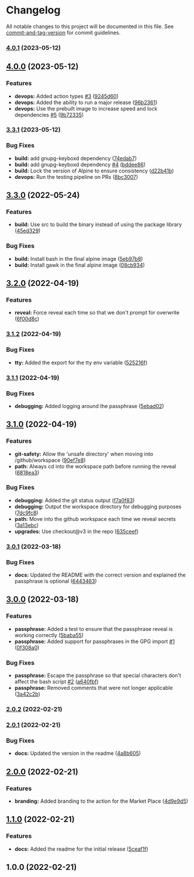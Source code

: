 # Changelog

All notable changes to this project will be documented in this file. See [commit-and-tag-version](https://github.com/absolute-version/commit-and-tag-version) for commit guidelines.

### [4.0.1](https://github.com/entrostat/git-secret-action/compare/v4.0.0...v4.0.1) (2023-05-12)

## [4.0.0](https://github.com/entrostat/git-secret-action/compare/v3.3.1...v4.0.0) (2023-05-12)


### Features

* **devops:** Added action types [#3](https://github.com/entrostat/git-secret-action/issues/3) ([9245d60](https://github.com/entrostat/git-secret-action/commit/9245d60768858c05301508ab7bd6c1f95dbdb592))
* **devops:** Added the ability to run a major release ([96b2361](https://github.com/entrostat/git-secret-action/commit/96b23617127ccfc42d900530976e741891779d66))
* **devops:** Use the prebuilt image to increase speed and lock dependencies [#5](https://github.com/entrostat/git-secret-action/issues/5) ([9b72335](https://github.com/entrostat/git-secret-action/commit/9b72335a9722fae2effb76c3abd1564806334d3e))

### [3.3.1](https://github.com/entrostat/git-secret-action/compare/v3.3.0...v3.3.1) (2023-05-12)


### Bug Fixes

* **build:** add gnupg-keyboxd dependency ([74edab7](https://github.com/entrostat/git-secret-action/commit/74edab76cfd7a3bd9e47c359d96dff3134d1bccb))
* **build:** add gnupg-keyboxd dependency [#4](https://github.com/entrostat/git-secret-action/issues/4) ([bddee86](https://github.com/entrostat/git-secret-action/commit/bddee8687514a9e96edd36437ce9e02e9999d702))
* **build:** Lock the version of Alpine to ensure consistency ([d22b41b](https://github.com/entrostat/git-secret-action/commit/d22b41b9e6f43d3ae281f1825e37e995b81f85b2))
* **devops:** Run the testing pipeline on PRs ([8bc3007](https://github.com/entrostat/git-secret-action/commit/8bc3007e247f371ef8e0e0d9940809f96080985c))

## [3.3.0](https://github.com/entrostat/git-secret-action/compare/v3.2.0...v3.3.0) (2022-05-24)


### Features

* **build:** Use src to build the binary instead of using the package library ([45ed329](https://github.com/entrostat/git-secret-action/commit/45ed32917d35b2bf7057e885a57f65867efcb7ac))


### Bug Fixes

* **build:** Install bash in the final alpine image ([5eb97b8](https://github.com/entrostat/git-secret-action/commit/5eb97b8d7977601352edfac25c1b268cc6ce0a84))
* **build:** Install gawk in the final alpine image ([08cb934](https://github.com/entrostat/git-secret-action/commit/08cb93407cc6863a58c48290bb7b43912ca363de))

## [3.2.0](https://github.com/entrostat/git-secret-action/compare/v3.1.2...v3.2.0) (2022-04-19)


### Features

* **reveal:** Force reveal each time so that we don't prompt for overwrite ([6f00d8c](https://github.com/entrostat/git-secret-action/commit/6f00d8c4189e0f50f5459fd4953de61d4bf2a181))

### [3.1.2](https://github.com/entrostat/git-secret-action/compare/v3.1.1...v3.1.2) (2022-04-19)


### Bug Fixes

* **tty:** Added the export for the tty env variable ([525216f](https://github.com/entrostat/git-secret-action/commit/525216f6194ec2969cf08dfaacdb66e9a9907a45))

### [3.1.1](https://github.com/entrostat/git-secret-action/compare/v3.1.0...v3.1.1) (2022-04-19)


### Bug Fixes

* **debugging:** Added logging around the passphrase ([5ebad02](https://github.com/entrostat/git-secret-action/commit/5ebad0247a40bcf2e3d8394f37c1d78828e07796))

## [3.1.0](https://github.com/entrostat/git-secret-action/compare/v3.0.1...v3.1.0) (2022-04-19)


### Features

* **git-safety:** Allow the 'unsafe directory' when moving into /github/workspace ([90ef7e8](https://github.com/entrostat/git-secret-action/commit/90ef7e8ebb350a2e3ab72383c75bb66ddc5c99c3))
* **path:** Always cd into the workspace path before running the reveal ([6818ea3](https://github.com/entrostat/git-secret-action/commit/6818ea3b3a68b968e477cb0358bb1ddaeb0ae0f3))


### Bug Fixes

* **debugging:** Added the git status output ([f7a0f83](https://github.com/entrostat/git-secret-action/commit/f7a0f839739bcfade30de3db74d65500bb06cd6c))
* **debugging:** Output the workspace directory for debugging purposes ([7dc9fc8](https://github.com/entrostat/git-secret-action/commit/7dc9fc8b9739b198b48bb1d573ce13c572c64677))
* **path:** Move into the github workspace each time we reveal secrets ([3a13ebc](https://github.com/entrostat/git-secret-action/commit/3a13ebc7d2949ba590f4bcb9a6038b106ca5da8d))
* **upgrades:** Use checkout@v3 in the repo ([635ceef](https://github.com/entrostat/git-secret-action/commit/635ceef504281a7f62d1f61600fa967b62acb8d6))

### [3.0.1](https://github.com/entrostat/git-secret-action/compare/v3.0.0...v3.0.1) (2022-03-18)


### Bug Fixes

* **docs:** Updated the README with the correct version and explained the passphrase is optional ([6443463](https://github.com/entrostat/git-secret-action/commit/64434630457d1779d894331b575ee396711309b3))

## [3.0.0](https://github.com/entrostat/git-secret-action/compare/v2.0.2...v3.0.0) (2022-03-18)


### Features

* **passphrase:** Added a test to ensure that the passphrase reveal is working correctly ([5baba55](https://github.com/entrostat/git-secret-action/commit/5baba55d46632c4d1ee2dad136d1b1e896a5c1e7))
* **passphrase:** Added support for passphrases in the GPG import [#1](https://github.com/entrostat/git-secret-action/issues/1) ([0f308a0](https://github.com/entrostat/git-secret-action/commit/0f308a0afb1d53a78b14c9fdb0a3f4803d57095b))


### Bug Fixes

* **passphrase:** Escape the passphrase so that special characters don't affect the bash script [#2](https://github.com/entrostat/git-secret-action/issues/2) ([a640fbf](https://github.com/entrostat/git-secret-action/commit/a640fbf2a4100db075ab71545fc6130185e072e2))
* **passphrase:** Removed comments that were not longer applicable ([3a42c2b](https://github.com/entrostat/git-secret-action/commit/3a42c2b81449810ef01b042eac967440bd56002c))

### [2.0.2](https://github.com/entrostat/git-secret-action/compare/v2.0.1...v2.0.2) (2022-02-21)

### [2.0.1](https://github.com/entrostat/git-secret-action/compare/v2.0.0...v2.0.1) (2022-02-21)


### Bug Fixes

* **docs:** Updated the version in the readme ([4a8b605](https://github.com/entrostat/git-secret-action/commit/4a8b6059eaef3ebb5cddad2ad83345dc0a10b838))

## [2.0.0](https://github.com/entrostat/git-secret-action/compare/v1.1.0...v2.0.0) (2022-02-21)


### Features

* **branding:** Added branding to the action for the Market Place ([4d9e9d5](https://github.com/entrostat/git-secret-action/commit/4d9e9d56a26e6f030e8f0453dd6495340447695e))

## [1.1.0](https://github.com/entrostat/git-secret-action/compare/v1.0.0...v1.1.0) (2022-02-21)


### Features

* **docs:** Added the readme for the initial release ([5ceaf1f](https://github.com/entrostat/git-secret-action/commit/5ceaf1fd58cac36c2d9c6038228df38d40527d5b))

## 1.0.0 (2022-02-21)
